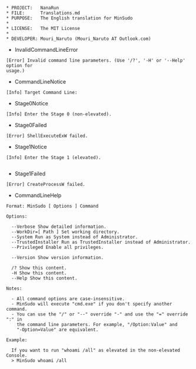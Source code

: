 ﻿```
* PROJECT:   NanaRun
* FILE:      Translations.md
* PURPOSE:   The English translation for MinSudo
*
* LICENSE:   The MIT License
*
* DEVELOPER: Mouri_Naruto (Mouri_Naruto AT Outlook.com)
```

- InvalidCommandLineError
```
[Error] Invalid command line parameters. (Use '/?', '-H' or '--Help' option for
usage.)

```
- CommandLineNotice
```
[Info] Target Command Line: 
```
- Stage0Notice
```
[Info] Enter the Stage 0 (non-elevated).

```
- Stage0Failed
```
[Error] ShellExecuteExW failed.

```
- Stage1Notice
```
[Info] Enter the Stage 1 (elevated).


```
- Stage1Failed
```
[Error] CreateProcessW failed.

```
- CommandLineHelp
```
Format: MinSudo [ Options ] Command

Options:

  --Verbose Show detailed information.
  --WorkDir=[ Path ] Set working directory.
  --System Run as System instead of Administrator.
  --TrustedInstaller Run as TrustedInstaller instead of Administrator.
  --Privileged Enable all privileges.

  --Version Show version information.

  /? Show this content.
  -H Show this content.
  --Help Show this content.

Notes:

  - All command options are case-insensitive.
  - MinSudo will execute "cmd.exe" if you don't specify another command.
  - You can use the "/" or "--" override "-" and use the "=" override ":" in 
    the command line parameters. For example, "/Option:Value" and 
    "-Option=Value" are equivalent.

Example:

  If you want to run "whoami /all" as elevated in the non-elevated Console.
  > MinSudo whoami /all

```
